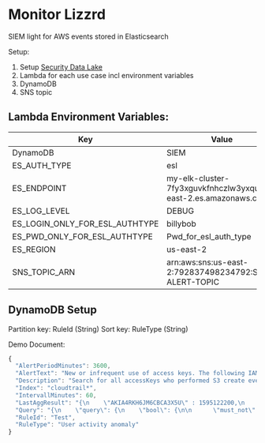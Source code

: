# Monitor Lizzrd
SIEM light for AWS events stored in Elasticsearch

Setup:
1. Setup [Security Data Lake](https://github.com/awsvolks/securitydatalake)
2. Lambda for each use case incl environment variables
3. DynamoDB
4. SNS topic





## Lambda Environment Variables:
Key | Value
--- | ---
DynamoDB | SIEM
ES_AUTH_TYPE | esl
ES_ENDPOINT | my-elk-cluster-7fy3xguvkfnhczlw3yxqui.us-east-2.es.amazonaws.com
ES_LOG_LEVEL | DEBUG
ES_LOGIN_ONLY_FOR_ESL_AUTHTYPE | billybob
ES_PWD_ONLY_FOR_ESL_AUTHTYPE | Pwd_for_esl_auth_type
ES_REGION | us-east-2
SNS_TOPIC_ARN | arn:aws:sns:us-east-2:792837498234792:SOC-ALERT-TOPIC


## DynamoDB Setup
Partition key: RuleId (String)
Sort key: RuleType (String)

Demo Document:
```javascript
{
  "AlertPeriodMinutes": 3600,
  "AlertText": "New or infrequent use of access keys. The following IAM access keys where used for S3 create events for the first time within the alert period. ",
  "Description": "Search for all accessKeys who performed S3 create events in the last n minutes (IntervallMinutes). Alert if accessKey hasn't been used for this operation within the last n hours (AlertPeriodMinutes)",
  "Index": "cloudtrail*",
  "IntervallMinutes": 60,
  "LastAggResult": "{\n    \"AKIA4RKH6JM6CBCA3X5U\" : 1595122200,\n    \"ASIA4RKH6JM6KFARZXXX\" : 1595122200 \n}",
  "Query": "{\n    \"query\": {\n    \"bool\": {\n\n      \"must_not\": [\n        {\n          \"match\": {\n            \"userIdentity.type\": \"AWSService\"\n          }\n        }\n      ],\n      \n      \"must\": [\n        {\n          \"wildcard\": {\n            \"eventName.keyword\": \"Create*\"\n          }\n        }\n      ],\n      \n      \"filter\": [\n        {\"term\": {\"eventSource.keyword\":\"s3.amazonaws.com\"}},\n        { \"range\": { \"eventTime\": { \"gte\": \"2020-07-25T08:00:00.000Z\" }}}\n      ] \n    }\n  },\n  \"size\":0,\n  \n  \"aggregations\": {\n    \"my_count\": {\n      \"terms\": {\n        \"field\": \"userIdentity.accessKeyId.keyword\",\n        \"order\": { \"_count\": \"desc\" },\n        \"size\":5\n          }\n        }\n    }\n}",
  "RuleId": "Test",
  "RuleType": "User activity anomaly"
}
```
